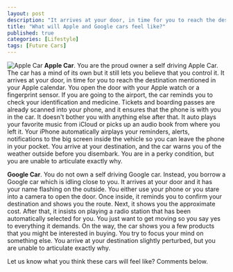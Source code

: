 ```yaml
---
layout: post
description: "It arrives at your door, in time for you to reach the destination mentioned in your Apple calendar. You open the door with your Apple watch or ..."
title: "What will Apple and Google cars feel like?"
published: true
categories: [Lifestyle]
tags: [Future Cars]
---
```


![Apple Car](http://learnbonds.com/wp-content/uploads/apple-car.png)
**Apple Car**. You are the proud owner a self driving Apple Car. The car has a mind of its own but it still lets you believe that you control it. It arrives at your door, in time for you to reach the destination mentioned in your Apple calendar. You open the door with your Apple watch or a fingerprint sensor. If you are going to the airport, the car reminds you to check your identification and medicine. Tickets and boarding passes are already scanned into your phone, and it ensures that the phone is with you in the car. It doesn't bother you with anything else after that. It auto plays your favorite music from iCloud or picks up an audio book from where you left it. Your iPhone automatically airplays your reminders, alerts, notifications to the big screen inside the vehicle so you can leave the phone in your pocket. You arrive at your destination, and the car warns you of the weather outside before you disembark. You are in a perky condition, but you are unable to articulate exactly why.

**Google Car**. You do not own a self driving Google car. Instead, you borrow a Google car which is idling close to you. It arrives at your door and it has your name flashing on the outside. You either use your phone or you stare into a camera to open the door. Once inside, it reminds you to confirm your destination and shows you the route. Next, it shows you the approximate cost. After that, it insists on playing a radio station that has been automatically selected for you. You just want to get moving so you say yes to everything it demands. On the way, the car shows you a few products that you might be interested in buying. You try to focus your mind on something else. You arrive at your destination slightly perturbed, but you are unable to articulate exactly why.

Let us know what you think these cars will feel like? Comments below.
